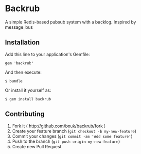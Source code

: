 # Backrub

A simple Redis-based pubsub system with a backlog. Inspired by message\_bus

## Installation

Add this line to your application's Gemfile:

    gem 'backrub'

And then execute:

    $ bundle

Or install it yourself as:

    $ gem install backrub

## Contributing

1. Fork it ( http://github.com/bouk/backrub/fork )
2. Create your feature branch (`git checkout -b my-new-feature`)
3. Commit your changes (`git commit -am 'Add some feature'`)
4. Push to the branch (`git push origin my-new-feature`)
5. Create new Pull Request
